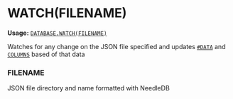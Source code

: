   # WATCH(FILENAME)
  **Usage:** [`DATABASE.WATCH(FILENAME)`](https://github.com/NeedleChat/NeedleDB/blob/docs/docs/DATABASE.md)
  
  Watches for any change on the JSON file specified and updates [`#DATA`](https://github.com/NeedleChat/NeedleDB/blob/docs/docs/DATABASE/properties/%23DATA.md) and [`COLUMNS`](https://github.com/NeedleChat/NeedleDB/blob/docs/docs/DATABASE/properties/%23COLUMNS.md) based of that data
  ### FILENAME
  JSON file directory and name formatted with NeedleDB
